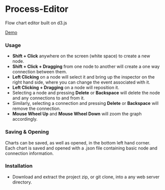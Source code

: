 # Process-Editor
Flow chart editor built on d3.js

[Demo](http://brandonclapp.com/processeditor)

### Usage

*   **Shift + Click** anywhere on the screen (white space) to create a new node.
*   **Shift + Click + Dragging** from one node to another will create a one way connection between them.
*   **Left Clicking** on a node will select it and bring up the inspector on the right hand side, where you can change the event associated with it.
*   **Left Clicking + Dragging** on a node will reposition it.
*   Selecting a node and pressing **Delete** or **Backspace** will delete the node and any connections to and from it.
*   Similarly, selecting a connection and pressing **Delete** or **Backspace** will remove the connection.
*   **Mouse Wheel Up** and **Mouse Wheel Down** will zoom the graph accordingly.


### Saving & Opening

Charts can be saved, as well as opened, in the bottom left hand corner. Each chart is saved and opened with a .json file containing basic node and connection information.

### Installation
- Download and extract the project zip, or git clone, into a any web server directory.

